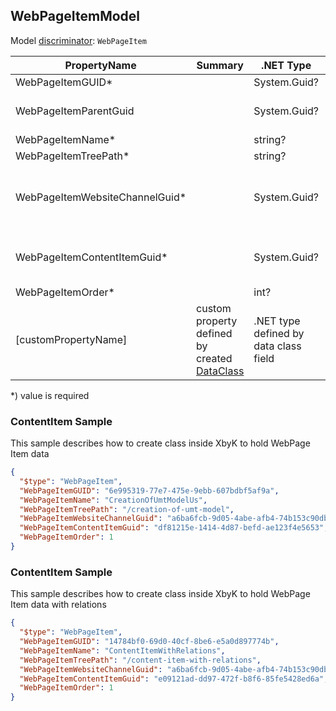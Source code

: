 <!-- generated file with tool "Kentico.Xperience.UMT.DocUtils" - edited through template "UmtModel.cshtml" -->
## WebPageItemModel
Model [discriminator](../UmtModel.md#discriminator): `WebPageItem`

|PropertyName|Summary|.NET Type|Notes|
|---|---|---|---|
|WebPageItemGUID\*||System.Guid?|[UniqueId](../UmtModel.md#UniqueId)|
|WebPageItemParentGuid||System.Guid?|Reference to [WebPageItemInfo](../References.md#WebPageItemInfo) on property WebPageItemParentID|
|WebPageItemName\*||string?||
|WebPageItemTreePath\*||string?||
|WebPageItemWebsiteChannelGuid\*||System.Guid?|Reference to [WebsiteChannelInfo](../References.md#WebsiteChannelInfo) on property WebPageItemWebsiteChannelID **required**|
|WebPageItemContentItemGuid\*||System.Guid?|Reference to [ContentItemInfo](../References.md#ContentItemInfo) on property WebPageItemContentItemID **required**|
|WebPageItemOrder\*||int?||
|[customPropertyName]|custom property defined by created [DataClass](./DataClassModel.md)|.NET type defined by data class field||

<p>*) value is required</p>


### ContentItem Sample
This sample describes how to create class inside XbyK to hold WebPage Item data
```json
{
  "$type": "WebPageItem",
  "WebPageItemGUID": "6e995319-77e7-475e-9ebb-607bdbf5af9a",
  "WebPageItemName": "CreationOfUmtModelUs",
  "WebPageItemTreePath": "/creation-of-umt-model",
  "WebPageItemWebsiteChannelGuid": "a6ba6fcb-9d05-4abe-afb4-74b153c90db7",
  "WebPageItemContentItemGuid": "df81215e-1414-4d87-befd-ae123f4e5653",
  "WebPageItemOrder": 1
}
```

### ContentItem Sample
This sample describes how to create class inside XbyK to hold WebPage Item data with relations
```json
{
  "$type": "WebPageItem",
  "WebPageItemGUID": "14784bf0-69d0-40cf-8be6-e5a0d897774b",
  "WebPageItemName": "ContentItemWithRelations",
  "WebPageItemTreePath": "/content-item-with-relations",
  "WebPageItemWebsiteChannelGuid": "a6ba6fcb-9d05-4abe-afb4-74b153c90db7",
  "WebPageItemContentItemGuid": "e09121ad-dd97-472f-b8f6-85fe5428ed6a",
  "WebPageItemOrder": 1
}
```
